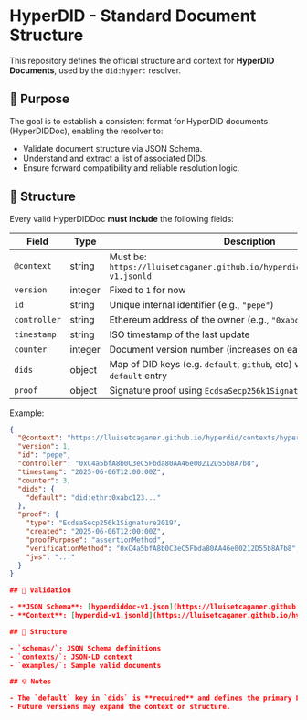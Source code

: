 # HyperDID - Standard Document Structure

This repository defines the official structure and context for **HyperDID Documents**, used by the `did:hyper:` resolver.

## 🔧 Purpose

The goal is to establish a consistent format for HyperDID documents (HyperDIDDoc), enabling the resolver to:

- Validate document structure via JSON Schema.
- Understand and extract a list of associated DIDs.
- Ensure forward compatibility and reliable resolution logic.

## 📘 Structure

Every valid HyperDIDDoc **must include** the following fields:

| Field       | Type     | Description |
|-------------|----------|-------------|
| `@context`  | string   | Must be: `https://lluisetcaganer.github.io/hyperdid/contexts/hyperdid-v1.jsonld` |
| `version`   | integer  | Fixed to `1` for now |
| `id`        | string   | Unique internal identifier (e.g., `"pepe"`) |
| `controller`| string   | Ethereum address of the owner (e.g., `"0xabc123..."`) |
| `timestamp` | string   | ISO timestamp of the last update |
| `counter`   | integer  | Document version number (increases on each update) |
| `dids`      | object   | Map of DID keys (e.g. `default`, `github`, etc) with at least one `default` entry |
| `proof`     | object   | Signature proof using `EcdsaSecp256k1Signature2019` |

Example:
```json
{
  "@context": "https://lluisetcaganer.github.io/hyperdid/contexts/hyperdid-v1.jsonld",
  "version": 1,
  "id": "pepe",
  "controller": "0xC4a5bfA8b0C3eC5Fbda80AA46e00212D55b8A7b8",
  "timestamp": "2025-06-06T12:00:00Z",
  "counter": 3,
  "dids": {
    "default": "did:ethr:0xabc123..."
  },
  "proof": {
    "type": "EcdsaSecp256k1Signature2019",
    "created": "2025-06-06T12:00:00Z",
    "proofPurpose": "assertionMethod",
    "verificationMethod": "0xC4a5bfA8b0C3eC5Fbda80AA46e00212D55b8A7b8",
    "jws": "..."
  }
}

## 🧪 Validation

- **JSON Schema**: [hyperdiddoc-v1.json](https://lluisetcaganer.github.io/hyperdid/schemas/hyperdiddoc-v1.json)
- **Context**: [hyperdid-v1.jsonld](https://lluisetcaganer.github.io/hyperdid/contexts/hyperdid-v1.jsonld)

## 📁 Structure

- `schemas/`: JSON Schema definitions
- `contexts/`: JSON-LD context
- `examples/`: Sample valid documents

## 💡 Notes

- The `default` key in `dids` is **required** and defines the primary DID.
- Future versions may expand the context or structure.


